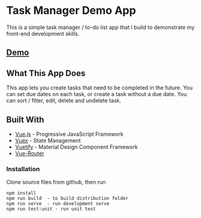 # Task Manager Demo App

This is a simple task manager / to-do list app that I build to demonstrate my front-end development skills.

## [Demo](http://taskmanager.digital-logic.net/)

## What This App Does

This app lets you create tasks that need to be completed in the future. You can set due dates on each task, or create a task without a due date. You can sort / filter, edit, delete and undelete task. 

## Built With
* [Vue.js](https://vuejs.org/) - Progressive JavaScript Framework
* [Vuex](https://vuex.vuejs.org/) - State Management
* [Vuetify](https://vuetifyjs.com/en/) - Material Design Component Framework
* [Vue-Router](https://router.vuejs.org/) 

### Installation

Clone source files from github, then run
```
npm install
npm run build  - to build distribution folder
npm run serve  - run development serve
npm run test:unit - run unit test
```
